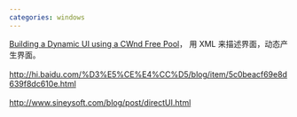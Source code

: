 ```yaml
---
categories: windows
---
```

<a target="_blank" href="http://www.codeproject.com/KB/dialog/WndFreePool.aspx">Building a Dynamic UI using a CWnd Free Pool</a>， 用 XML 来描述界面，动态产生界面。<br><br>http://hi.baidu.com/%D3%E5%CE%E4%CC%D5/blog/item/5c0beacf69e8d639f8dc610e.html<br><br>http://www.sineysoft.com/blog/post/directUI.html<br>